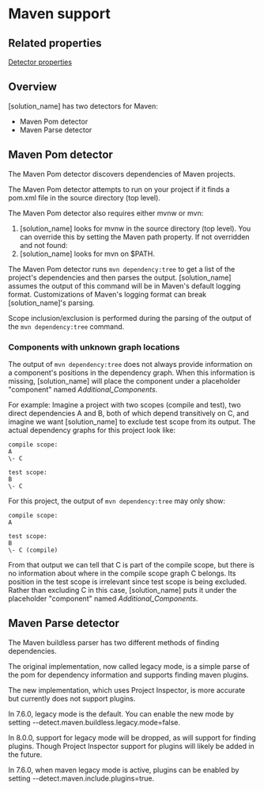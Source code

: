 # Maven support

## Related properties

[Detector properties](https://community.synopsys.com/s/document-item?bundleId=integrations-detect&topicId=properties%2Fdetectors%2Fmaven.html)

## Overview

[solution_name] has two detectors for Maven:

* Maven Pom detector
* Maven Parse detector

## Maven Pom detector

The Maven Pom detector discovers dependencies of Maven projects.

The Maven Pom detector attempts to run on your project if it finds a pom.xml file in the source directory (top level).

The Maven Pom detector also requires either mvnw or mvn:

1. [solution_name] looks for mvnw in the source directory (top level). You can override this by setting the Maven path property. If not overridden and not found:
1. [solution_name] looks for mvn on $PATH.

The Maven Pom detector runs `mvn dependency:tree` to get a list of the project's dependencies and then parses the output.
[solution_name] assumes the output of this command will be in Maven's default logging format. Customizations of Maven's logging format can break [solution_name]'s parsing.

Scope inclusion/exclusion is performed during the parsing of the output of the `mvn dependency:tree` command.

### Components with unknown graph locations

The output of `mvn dependency:tree` does not always provide information
on a component's positions in the dependency graph. When this information is missing,
[solution_name] will place the component under a placeholder "component" named *Additional_Components*.

For example: Imagine a project with two scopes (compile and test), two direct dependencies A and B,
both of which depend transitively on C, and imagine we want [solution_name] to exclude test scope from
its output. The actual dependency graphs for this project look like:
````
compile scope:
A
\- C

test scope:
B
\- C
````

For this project, the output of `mvn dependency:tree` may only show:
````
compile scope:
A

test scope:
B
\- C (compile)
````
From that output we can tell that C is part of the compile scope, but there is no information about where in the compile scope
graph C belongs. Its position in the test scope is irrelevant since test scope is being excluded. Rather than excluding C in this case,
[solution_name] puts it under the placeholder "component" named *Additional_Components*.

## Maven Parse detector

The Maven buildless parser has two different methods of finding dependencies.

The original implementation, now called legacy mode, is a simple parse of the pom for dependency information and supports finding maven plugins.

The new implementation, which uses Project Inspector, is more accurate but currently does not support plugins.

In 7.6.0, legacy mode is the default. You can enable the new mode by setting --detect.maven.buildless.legacy.mode=false.

In 8.0.0, support for legacy mode will be dropped, as will support for finding plugins. Though Project Inspector support for plugins will likely be added in the future.

In 7.6.0, when maven legacy mode is active, plugins can be enabled by setting --detect.maven.include.plugins=true.
